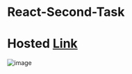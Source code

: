 # React-Second-Task
# Hosted [Link](https://mayankkatheriya.github.io/React-Second-Task/)

![image](https://github.com/Mayankkatheriya/React-Second-Task/assets/128832286/90e8ac58-c82a-4097-9775-dbb584d412de)
